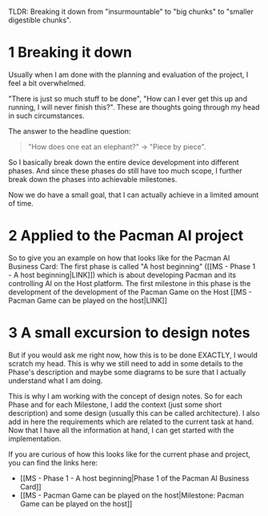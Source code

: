 TLDR: Breaking it down from "insurmountable" to "big chunks" to "smaller digestible chunks".

# 1 Breaking it down
Usually when I am done with the planning and evaluation of the project, I feel a bit overwhelmed. 

"There is just so much stuff to be done", "How can I ever get this up and running, I will never finish this?". These are thoughts going through my head in such circumstances. 

The answer to the headline question: 
> "How does one eat an elephant?" -> "Piece by piece". 

So I basically break down the entire device development into different phases. And since these phases do still have too much scope, I further break down the phases into achievable milestones.

Now we do have a small goal, that I can actually achieve in a limited amount of time.

# 2 Applied to the Pacman AI project
So to give you an example on how that looks like for the Pacman AI Business Card: 
The first phase is called "A host beginning" ([[MS - Phase 1 - A host beginning|LINK]]) which is about developing Pacman and its controlling AI on the Host platform. 
The first milestone in this phase is the development of the development of the Pacman Game on the Host [[MS - Pacman Game can be played on the host|LINK]]

# 3 A small excursion to design notes
But if you would ask me right now, how this is to be done EXACTLY, I would scratch my head. This is why we still need to add in some details to the Phase's description and maybe some diagrams to be sure that I actually understand what I am doing. 

This is why I am working with the concept of design notes. So for each Phase and for each Milestone, I add the context (just some short description) and some design (usually this can be called architecture). I also add in here the requirements which are related to the current task at hand. Now that I have all the information at hand, I can get started with the implementation.

If you are curious of how this looks like for the current phase and project, you can find the links here:
- [[MS - Phase 1 - A host beginning|Phase 1 of the Pacman AI Business Card]]
- [[MS - Pacman Game can be played on the host|Milestone: Pacman Game can be played on the host]]